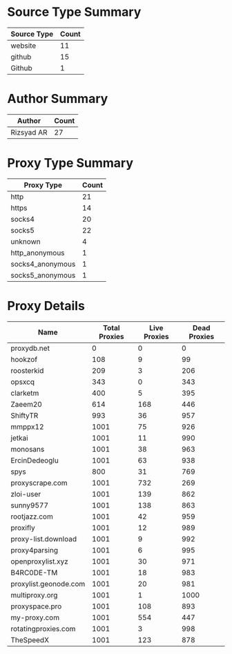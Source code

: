 # Source Type Summary

| Source Type | Count |
|-------------|-------|
| website | 11 |
| github | 15 |
| Github | 1 |


# Author Summary

| Author | Count |
|--------|-------|
| Rizsyad AR | 27 |


# Proxy Type Summary

| Proxy Type | Count |
|------------|-------|
| http | 21 |
| https | 14 |
| socks4 | 20 |
| socks5 | 22 |
| unknown | 4 |
| http_anonymous | 1 |
| socks4_anonymous | 1 |
| socks5_anonymous | 1 |


# Proxy Details

| Name | Total Proxies | Live Proxies | Dead Proxies |
|------|---------------|--------------|---------------|
| proxydb.net | 0 | 0 | 0 |
| hookzof | 108 | 9 | 99 |
| roosterkid | 209 | 3 | 206 |
| opsxcq | 343 | 0 | 343 |
| clarketm | 400 | 5 | 395 |
| Zaeem20 | 614 | 168 | 446 |
| ShiftyTR | 993 | 36 | 957 |
| mmppx12 | 1001 | 75 | 926 |
| jetkai | 1001 | 11 | 990 |
| monosans | 1001 | 38 | 963 |
| ErcinDedeoglu | 1001 | 63 | 938 |
| spys | 800 | 31 | 769 |
| proxyscrape.com | 1001 | 732 | 269 |
| zloi-user | 1001 | 139 | 862 |
| sunny9577 | 1001 | 138 | 863 |
| rootjazz.com | 1001 | 42 | 959 |
| proxifly | 1001 | 12 | 989 |
| proxy-list.download | 1001 | 9 | 992 |
| proxy4parsing | 1001 | 6 | 995 |
| openproxylist.xyz | 1001 | 30 | 971 |
| B4RC0DE-TM | 1001 | 18 | 983 |
| proxylist.geonode.com | 1001 | 20 | 981 |
| multiproxy.org | 1001 | 1 | 1000 |
| proxyspace.pro | 1001 | 108 | 893 |
| my-proxy.com | 1001 | 554 | 447 |
| rotatingproxies.com | 1001 | 3 | 998 |
| TheSpeedX | 1001 | 123 | 878 |
